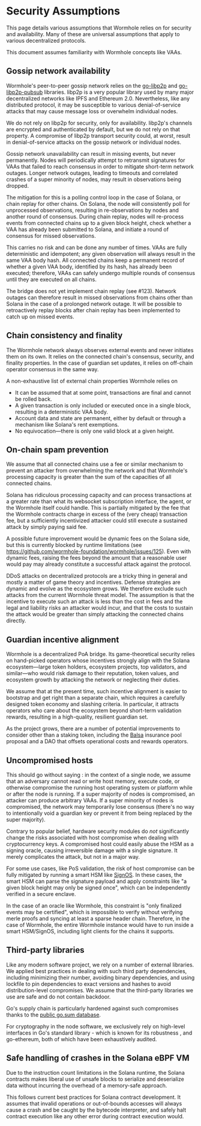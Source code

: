 # Security Assumptions

This page details various assumptions that Wormhole relies on for security and availability. Many of these are
universal assumptions that apply to various decentralized protocols.

This document assumes familiarity with Wormhole concepts like VAAs.

## Gossip network availability

Wormhole's peer-to-peer gossip network relies on the [go-libp2p](https://github.com/libp2p/go-libp2p) and
[go-libp2p-pubsub](https://github.com/libp2p/go-libp2p-pubsub) libraries. libp2p is a very popular library used by many major decentralized networks like IPFS and Ethereum 2.0. Nevertheless, like any distributed protocol, it may be susceptible to various denial-of-service attacks that may cause message loss or overwhelm individual nodes.

We do not rely on libp2p for security, only for availability. libp2p's channels are encrypted and authenticated by default, but we do not rely on that property. A compromise of libp2p transport security could, at worst, result in denial-of-service attacks on the gossip network or individual nodes.

Gossip network unavailability can result in missing events, but never permanently. Nodes will periodically attempt to retransmit signatures for VAAs that failed to reach consensus in order to mitigate short-term network outages. Longer network outages, leading to timeouts and correlated crashes of a super minority of nodes, may result in observations being dropped.

The mitigation for this is a polling control loop in the case of Solana, or chain replay for other chains. On Solana, the node will consistently poll for unprocessed observations, resulting in re-observations by nodes and another round of consensus. During chain replay, nodes will re-process events from connected chains up to a given block height, check whether a VAA has already been submitted to Solana, and initiate a round of consensus for missed observations.

This carries no risk and can be done any number of times. VAAs are fully deterministic and idempotent; any given observation will always result in the same VAA body hash. All connected chains keep a permanent record of whether a given VAA body, identified by its hash, has already been executed; therefore, VAAs can safely undergo multiple rounds of consensus until they are executed on all chains.

The bridge does not yet implement chain replay (see #123). Network outages can therefore result in missed observations from chains other than Solana in the case of a prolonged network outage. It will be possible to retroactively replay blocks after chain replay has been implemented to catch up on missed events.

## Chain consistency and finality

The Wormhole network always observes external events and never initiates them on its own. It relies on the connected chain's consensus, security, and finality properties. In the case of guardian set updates, it relies on off-chain operator consensus in the same way.

A non-exhaustive list of external chain properties Wormhole relies on

- It can be assumed that at some point, transactions are final and cannot be rolled back.
- A given transaction is only included or executed once in a single block, resulting in a deterministic VAA body.
- Account data and state are permanent, either by default or through a mechanism like Solana's rent exemptions.
- No equivocation—there is only one valid block at a given height.

## On-chain spam prevention

We assume that all connected chains use a fee or similar mechanism to prevent an attacker from overwhelming the network and that Wormhole's processing capacity is greater than the sum of the capacities of all connected chains.

Solana has ridiculous processing capacity and can process transactions at a greater rate than what its websocket subscription interface, the agent, or the Wormhole itself could handle. This is partially mitigated by the fee that the Wormhole contracts charge in excess of the (very cheap) transaction fee, but a sufficiently incentivized attacker could still execute a sustained attack by simply paying said fee.

A possible future improvement would be dynamic fees on the Solana side, but this is currently blocked by runtime limitations (see https://github.com/wormhole-foundation/wormhole/issues/125). Even with dynamic fees, raising the fees beyond the amount that a reasonable user would pay may already constitute a successful attack against the protocol.

DDoS attacks on decentralized protocols are a tricky thing in general and mostly a matter of game theory and incentives. Defense strategies are dynamic and evolve as the ecosystem grows. We therefore exclude such attacks from the current Wormhole threat model. The assumption is that the incentive to execute such an attack is less than the cost in fees and the legal and liability risks an attacker would incur, and that the costs to sustain the attack would be greater than simply attacking the connected chains directly.

## Guardian incentive alignment

Wormhole is a decentralized PoA bridge. Its game-theoretical security relies on hand-picked operators whose incentives strongly align with the Solana ecosystem—large token holders, ecosystem projects, top validators, and similar—who would risk damage to their reputation, token values, and ecosystem growth by attacking the network or neglecting their duties.

We assume that at the present time, such incentive alignment is easier to bootstrap and get right than a separate chain, which requires a carefully designed token economy and slashing criteria. In particular, it attracts operators who care about the ecosystem beyond short-term validation rewards, resulting in a high-quality, resilient guardian set.

As the project grows, there are a number of potential improvements to consider other than a staking token, including the  [Balsa](https://docs.google.com/document/d/1sCgxHIOrVHAqrt4NWkUJXxQvpSxq6DyZrkf4IR-R-YM/edit) insurance pool proposal and a DAO that offsets operational costs and rewards operators.

## Uncompromised hosts

This should go without saying : in the context of a single node, we assume that an adversary cannot read or write host
memory, execute code, or otherwise compromise the running host operating system or platform while or after the node is
running. If a super majority of nodes is compromised, an attacker can produce arbitrary VAAs. If a super minority of nodes
is compromised, the network may temporarily lose consensus (there's no way to intentionally void a guardian key or
prevent it from being replaced by the super majority).

Contrary to popular belief, hardware security modules do _not_ significantly change the risks associated with host
compromise when dealing with cryptocurrency keys. A compromised host could easily abuse the HSM as a signing oracle,
causing irreversible damage with a single signature. It merely complicates the attack, but not in a major way.

For some use cases, like PoS validation, the risk of host compromise can be fully mitigated by running a smart HSM like
[SignOS](https://certus.one/sign-os). In these cases, the smart HSM can parse the signature payload and apply
constraints like "a given block height may only be signed once", which can be independently verified in a secure
enclave.

In the case of an oracle like Wormhole, this constraint is "only finalized events may be certified", which is impossible
to verify without verifying merle proofs and syncing at least a sparse header chain. Therefore, in the case of
Wormhole, the entire Wormhole instance would have to run inside a smart HSM/SignOS, including light clients for the
chains it supports.

## Third-party libraries

Like any modern software project, we rely on a number of external libraries. We applied best practices in dealing with
such third party dependencies, including minimizing their number, avoiding binary dependencies, and using lockfile to
pin dependencies to exact versions and hashes to avoid distribution-level compromises. We assume that the third-party
libraries we use are safe and do not contain backdoor.

Go's supply chain is particularly hardened against such compromises thanks to the [public go.sum
database](https://go.googlesource.com/proposal/+/master/design/25530-sumdb.md).

For cryptography in the node software, we exclusively rely on high-level interfaces in Go's standard library - which is
known for its robustness , and go-ethereum, both of which have been exhaustively audited.

## Safe handling of crashes in the Solana eBPF VM

Due to the instruction count limitations in the Solana runtime, the Solana contracts makes liberal use of unsafe blocks
to serialize and deserialize data without incurring the overhead of a memory-safe approach.

This follows current best practices for Solana contract development. It assumes that invalid operations or out-of-bounds
accesses will always cause a crash and be caught by the bytecode interpreter, and safely halt contract execution like
any other error during contract execution would.
